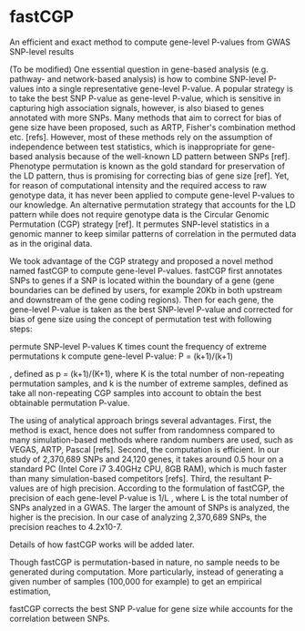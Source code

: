# fastCGP
An efficient and exact method to compute gene-level P-values from GWAS SNP-level results


(To be modified) One essential question in gene-based analysis (e.g. pathway- and network-based analysis) is how to combine SNP-level P-values into a single representative gene-level P-value. A popular strategy is to take the best SNP P-value as gene-level P-value, which is sensitive in capturing high association signals, however, is also biased to genes annotated with more SNPs. Many methods that aim to correct for bias of gene size have been proposed, such as ARTP, Fisher's combination method etc. [refs]. However, most of these methods rely on the assumption of independence between test statistics, which is inappropriate for gene-based analysis because of the well-known LD pattern between SNPs [ref]. Phenotype permutation is known as the gold standard for preservation of the LD pattern, thus is promising for correcting bias of gene size [ref]. Yet, for reason of computational intensity and the required access to raw genotype data, it has never been applied to compute gene-level P-values to our knowledge. An alternative permutation strategy that accounts for the LD pattern while does not require genotype data is the Circular Genomic Permutation (CGP) strategy [ref]. It permutes SNP-level statistics in a genomic manner to keep similar patterns of correlation in the permuted data as in the original data. 

We took advantage of the CGP strategy and proposed a novel method named fastCGP to compute gene-level P-values. fastCGP first annotates SNPs to genes if a SNP is located within the boundary of a gene (gene boundaries can be defined by users, for example 20Kb in both upstream and downstream of the gene coding regions). Then for each gene, the gene-level P-value is taken as the best SNP-level P-value and corrected for bias of gene size using the concept of permutation test with following steps:

permute SNP-level P-values K times
count the frequency of extreme permutations k
compute gene-level P-value: P = (k+1)/(k+1)


, defined as p = (k+1)/(K+1), where K is the total number of non-repeating permutation samples, and k is the number of extreme samples, defined as  take all non-repeating CGP samples into account to obtain the best obtainable permutation P-value. 

The using of analytical approach brings several advantages. First, the method is exact, hence does not suffer from randomness compared to many simulation-based methods where random numbers are used, such as VEGAS, ARTP, Pascal [refs]. Second, the computation is efficient. In our study of 2,370,689 SNPs and 24,120 genes, it takes around 0.5 hour on a standard PC (Intel Core i7 3.40GHz CPU, 8GB RAM), which is much faster than many simulation-based competitors [refs]. Third, the resultant P-values are of high precision. According to the formulation of fastCGP, the precision of each gene-level P-value is 1/L , where  L is the total number of SNPs analyzed in a GWAS. The larger the amount of SNPs is analyzed, the higher is the precision. In our case of analyzing 2,370,689 SNPs, the precision reaches to 4.2x10-7.

Details of how fastCGP works will be added later.



Though fastCGP is permutation-based in nature, no sample needs to be generated during computation. More particularly, instead of generating a given number of samples (100,000 for example) to get an empirical estimation,

fastCGP corrects the best SNP P-value for gene size while accounts for the correlation between SNPs. 
